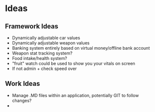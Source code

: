 # Ideas
## Framework Ideas
* Dynamically adjustable car values
* Dynamically adjustable weapon values
* Banking system entirely based on virtual money/offline bank account
* Weapon stat tracking system?
* Food intake/health system?
* "fruit" watch could be used to show you your vitals on screen
* If not admin + check speed over 

## Work Ideas
* Manage .MD files within an application, potentially GIT to follow changes?
* 